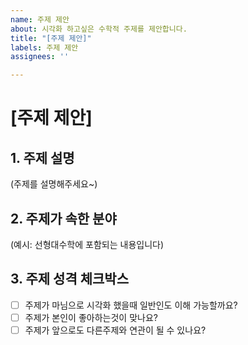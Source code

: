 ```yaml
---
name: 주제 제안
about: 시각화 하고싶은 수학적 주제를 제안합니다.
title: "[주제 제안]"
labels: 주제 제안
assignees: ''

---
```


# [주제 제안]

## 1. 주제 설명


(주제를 설명해주세요~)


## 2. 주제가 속한 분야


(예시: 선형대수학에 포함되는 내용입니다)


## 3. 주제 성격 체크박스
- [ ] 주제가 마님으로 시각화 했을때 일반인도 이해 가능할까요? 
- [ ] 주제가 본인이 좋아하는것이 맞나요?
- [ ] 주제가 앞으로도 다른주제와 연관이 될 수 있나요?
